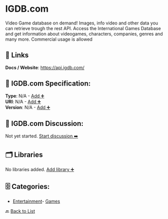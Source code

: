 # IGDB.com

Video Game database on demand! Images, info video and other data you can retrieve trough the rest API. Access the International Games Database and get information about videogames, characters, companies, genres and many more.  Commercial usage is allowed

##  🔗 Links
**Docs / Website**: https://api.igdb.com/

## 🧬 IGDB.com Specification:
**Type**: N/A - [Add ➕](https://github.com/apis-list/apis-list/edit/main/apis.yaml#L9835)  
**URI**: N/A - [Add ➕](https://github.com/apis-list/apis-list/edit/main/apis.yaml#L9835)  
**Version**: N/A - [Add ➕](https://github.com/apis-list/apis-list/edit/main/apis.yaml#L9835)

## 💬 IGDB.com Discussion:
Not yet started. [Start discussion ➡️](https://github.com/apis-list/apis-list/discussions/new)

## 🗂️ Libraries

No libraries added. [Add library ➕](https://github.com/apis-list/apis-list/edit/main/apis.yaml#L9835)    


## 🗄️ Categories:
- [Entertainment](https://github.com/apis-list/apis-list#entertainment-)- [Games](https://github.com/apis-list/apis-list#games-)

🔙  [Back to List](https://github.com/apis-list/apis-list)
